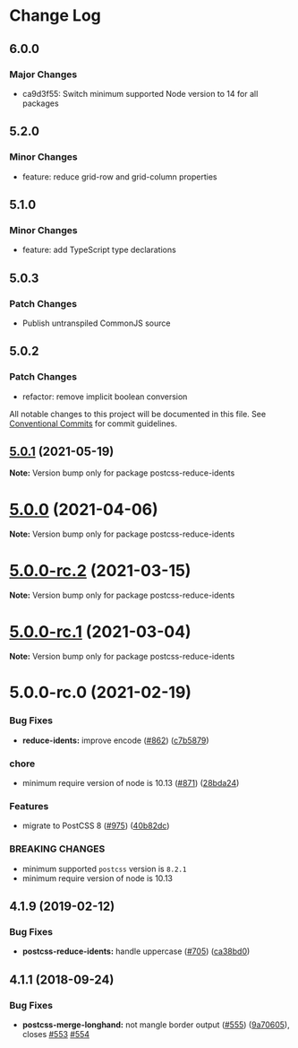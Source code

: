 # Change Log

## 6.0.0

### Major Changes

- ca9d3f55: Switch minimum supported Node version to 14 for all packages

## 5.2.0

### Minor Changes

- feature: reduce grid-row and grid-column properties

## 5.1.0

### Minor Changes

- feature: add TypeScript type declarations

## 5.0.3

### Patch Changes

- Publish untranspiled CommonJS source

## 5.0.2

### Patch Changes

- refactor: remove implicit boolean conversion

All notable changes to this project will be documented in this file.
See [Conventional Commits](https://conventionalcommits.org) for commit guidelines.

## [5.0.1](https://github.com/cssnano/cssnano/compare/postcss-reduce-idents@5.0.0...postcss-reduce-idents@5.0.1) (2021-05-19)

**Note:** Version bump only for package postcss-reduce-idents

# [5.0.0](https://github.com/cssnano/cssnano/compare/postcss-reduce-idents@5.0.0-rc.2...postcss-reduce-idents@5.0.0) (2021-04-06)

**Note:** Version bump only for package postcss-reduce-idents

# [5.0.0-rc.2](https://github.com/cssnano/cssnano/compare/postcss-reduce-idents@5.0.0-rc.1...postcss-reduce-idents@5.0.0-rc.2) (2021-03-15)

**Note:** Version bump only for package postcss-reduce-idents

# [5.0.0-rc.1](https://github.com/cssnano/cssnano/compare/postcss-reduce-idents@5.0.0-rc.0...postcss-reduce-idents@5.0.0-rc.1) (2021-03-04)

**Note:** Version bump only for package postcss-reduce-idents

# 5.0.0-rc.0 (2021-02-19)

### Bug Fixes

- **reduce-idents:** improve encode ([#862](https://github.com/cssnano/cssnano/issues/862)) ([c7b5879](https://github.com/cssnano/cssnano/commit/c7b5879077bca75ae1c1cbef7abc9389337bcfe5))

### chore

- minimum require version of node is 10.13 ([#871](https://github.com/cssnano/cssnano/issues/871)) ([28bda24](https://github.com/cssnano/cssnano/commit/28bda243e32ce3ba89b3c358a5f78727b3732f11))

### Features

- migrate to PostCSS 8 ([#975](https://github.com/cssnano/cssnano/issues/975)) ([40b82dc](https://github.com/cssnano/cssnano/commit/40b82dca7f53ac02cd4fe62846dec79b898ccb49))

### BREAKING CHANGES

- minimum supported `postcss` version is `8.2.1`
- minimum require version of node is 10.13

## 4.1.9 (2019-02-12)

### Bug Fixes

- **postcss-reduce-idents:** handle uppercase ([#705](https://github.com/cssnano/cssnano/issues/705)) ([ca38bd0](https://github.com/cssnano/cssnano/commit/ca38bd0ebe09af2f43e594f3ca347d0f1939d189))

## 4.1.1 (2018-09-24)

### Bug Fixes

- **postcss-merge-longhand:** not mangle border output ([#555](https://github.com/cssnano/cssnano/issues/555)) ([9a70605](https://github.com/cssnano/cssnano/commit/9a706050b621e7795a9bf74eb7110b5c81804ffe)), closes [#553](https://github.com/cssnano/cssnano/issues/553) [#554](https://github.com/cssnano/cssnano/issues/554)
